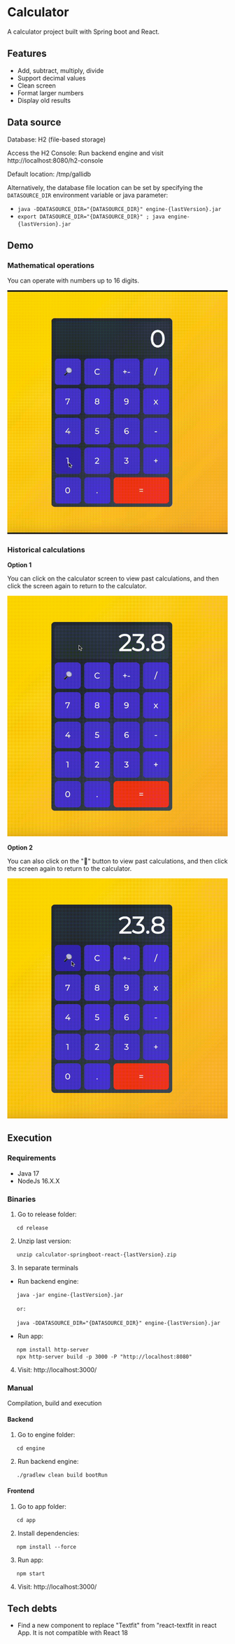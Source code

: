# Calculator
A calculator project built with Spring boot and React.

## Features
- Add, subtract, multiply, divide
- Support decimal values
- Clean screen
- Format larger numbers
- Display old results

## Data source
Database: H2 (file-based storage)

Access the H2 Console: Run backend engine and visit http://localhost:8080/h2-console

Default location: /tmp/gallidb

Alternatively, the database file location can be set by specifying the `DATASOURCE_DIR` environment variable or java parameter:
- `java -DDATASOURCE_DIR="{DATASOURCE_DIR}" engine-{lastVersion}.jar`
- `export DATASOURCE_DIR="{DATASOURCE_DIR}" ; java engine-{lastVersion}.jar`

## Demo

### Mathematical operations

You can operate with numbers up to 16 digits.

![MathOperations](https://github.com/nanigalli/calculator-springboot-react/blob/tech-debts/docs/calculator.gif?raw=true)


### Historical calculations
**Option 1**

You can click on the calculator screen to view past calculations, and then click the screen again to return to the calculator.

![AllResultsClickScreen](https://github.com/nanigalli/calculator-springboot-react/blob/tech-debts/docs/allResultsScreen.gif?raw=true)


**Option 2**

You can also click on the "🔎" button to view past calculations, and then click the screen again to return to the calculator.

![AllResultsClickButton](https://github.com/nanigalli/calculator-springboot-react/blob/tech-debts/docs/allResultsButton.gif?raw=true)


## Execution

### Requirements
- Java 17
- NodeJs 16.X.X

### Binaries
1. Go to release folder:
```
   cd release
```
2. Unzip last version:
```
   unzip calculator-springboot-react-{lastVersion}.zip
```
3. In separate terminals
- Run backend engine:
```
   java -jar engine-{lastVersion}.jar
   
   or:
   
   java -DDATASOURCE_DIR="{DATASOURCE_DIR}" engine-{lastVersion}.jar
```
- Run app:
```
   npm install http-server 
   npx http-server build -p 3000 -P "http://localhost:8080"
```
4. Visit: http://localhost:3000/

### Manual 
Compilation, build and execution

#### Backend
1. Go to engine folder:
```
   cd engine
```
2. Run backend engine:
```
   ./gradlew clean build bootRun
```

#### Frontend
1. Go to app folder:
```
   cd app
```
2. Install dependencies:
```
   npm install --force
```
3. Run app:
```
   npm start
```
4. Visit: http://localhost:3000/

## Tech debts
- Find a new component to replace "Textfit" from "react-textfit in react App. It is not compatible with React 18
